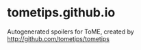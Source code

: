 tometips.github.io
==================

Autogenerated spoilers for ToME, created by http://github.com/tometips/tometips
